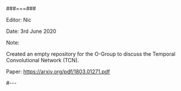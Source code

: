 ###===###

Editor: Nic

Date: 3rd June 2020

Note:

Created an empty repository for the O-Group to
discuss the Temporal Convolutional Network (TCN).

Paper: https://arxiv.org/pdf/1803.01271.pdf

#---
